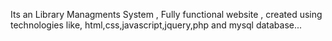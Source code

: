 Its an Library Managments System , Fully functional website , created using technologies like, html,css,javascript,jquery,php and mysql database...
